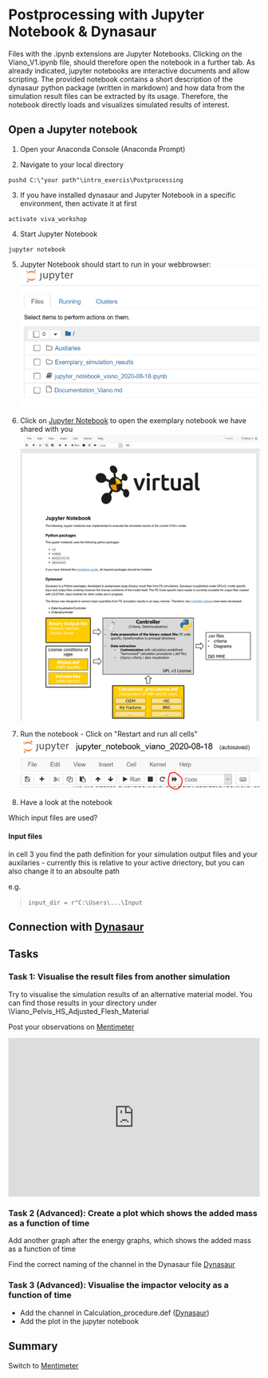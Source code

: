 # **Postprocessing with Jupyter Notebook & Dynasaur**

Files with the .ipynb extensions are Jupyter Notebooks. Clicking on the Viano_V1.ipynb file, should therefore open the notebook in a further tab. As already indicated, jupyter notebooks are interactive documents and allow scripting. The provided notebook contains a short description of the dynasaur python package (written in markdown) and how data from the simulation result files can be extracted by its usage. Therefore, the notebook directly loads and visualizes simulated results of interest.

## **Open a Jupyter notebook**

1. Open your Anaconda Console (Anaconda Prompt)

2. Navigate to your local directory
```
pushd C:\"your path"\intro_exercis\Postprocessing
```

3. If you have installed dynasaur and Jupyter Notebook in a specific environment, then activate it at first 
```
activate viva_workshop
```
4. Start Jupyter Notebook 
```
jupyter notebook
```
5. Jupyter Notebook should start to run in your webbrowser:
![4ac81621818059a99974ec34bfcc7fe2.png](img/4ac81621818059a99974ec34bfcc7fe2.png)

6. Click on [Jupyter Notebook](http://localhost:8888/notebooks/Jupyter_Notebook_Viano_internal_workshop.ipynb) to open the exemplary notebook we have shared with you
![7671863442da639b5ce89afc8a2c6ecb.png](img/7671863442da639b5ce89afc8a2c6ecb.png)

7. Run the notebook - Click on "Restart and run all cells"
![2af44cd5c2b289b7437f3b87fd39bbf9.png](img/2af44cd5c2b289b7437f3b87fd39bbf9.png)

8. Have a look at the notebook

Which input files are used?

#### Input files
in cell 3 you find the path definition for your simulation output files and your auxilaries - currently this is relative to your active driectory, but you can also change it to an absoulte path

e.g. 
>``input_dir = r"C:\Users\...\Input``




## **Connection with [Dynasaur](3-2-postprocess-dynasuar.md)**



## Tasks

### Task 1: Visualise the result files from another simulation

Try to visualise the simulation results of an alternative material model. You can find those results in your directory under \Viano_Pelvis_HS_Adjusted_Flesh_Material

Post your observations on [Mentimeter](https://www.menti.com/rj7ki1t5x7)

<div style='position: relative; padding-bottom: 56.25%; padding-top: 35px; height: 0; overflow: hidden;'><iframe sandbox='allow-scripts allow-same-origin allow-presentation' allowfullscreen='true' allowtransparency='true' frameborder='0' height='315' src='https://www.mentimeter.com/embed/8de0ef5ac6fe10c65bf7c2d9bed6a687/f96965b5ffb0' style='position: absolute; top: 0; left: 0; width: 100%; height: 100%;' width='420'></iframe></div>


### Task 2 (Advanced): Create a plot which shows the added mass as a function of time

Add another graph after the energy graphs, which shows the added mass as a function of time

Find the correct naming of the channel in the Dynasaur file
[Dynasaur](3-2-postprocess-dynasuar.md)


### Task 3 (Advanced): Visualise the impactor velocity as a function of time

- Add the channel in Calculation_procedure.def ([Dynasaur](3-2-postprocess-dynasuar.md))
- Add the plot in the jupyter notebook


## Summary

Switch to [Mentimeter](https://www.menti.com/1jgi9w7kok)









